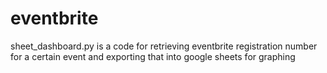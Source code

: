 # eventbrite

sheet_dashboard.py is a code for retrieving eventbrite registration number for a certain event and exporting that into google sheets for graphing
